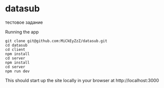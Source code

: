 # datasub
тестовое задание

Running the app
```github
git clone git@github.com:MiCkEyZzZ/datasub.git
cd datasub
cd client
npm install
cd server
npm install
cd server
npm run dev
```

This should start up the site locally in your browser at http://localhost:3000

